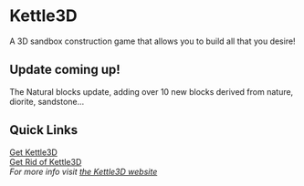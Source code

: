 Kettle3D
===
A 3D sandbox construction game that allows you to build all that you desire!

Update coming up!
---
The Natural blocks update, adding over 10 new blocks derived from nature, diorite, sandstone...

Quick Links
---
[Get Kettle3D](https://kettle3d.github.io/download)  
[Get Rid of Kettle3D](https://kettle3d.github.io/undownload)  
*For more info visit [the Kettle3D website](https://kettle3d.github.io/)*

